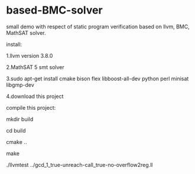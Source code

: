 # based-BMC-solver
small demo with respect of static program verification based on llvm, BMC, MathSAT solver.

install:

1.llvm version 3.8.0

2.MathSAT 5 smt solver

3.sudo apt-get install cmake bison flex libboost-all-dev python perl minisat libgmp-dev

4.download this project

compile this project:

mkdir build

cd build

cmake ..

make
  
./llvmtest ../gcd_1_true-unreach-call_true-no-overflow2reg.ll
